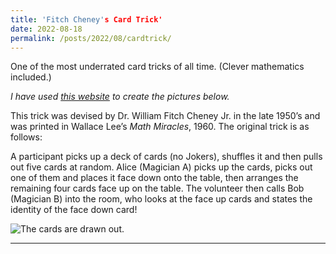 ```yaml
---
title: 'Fitch Cheney's Card Trick'
date: 2022-08-18
permalink: /posts/2022/08/cardtrick/
---
```


One of the most underrated card tricks of all time. (Clever mathematics included.) 
<!--more-->

_I have used [this website](https://deck.of.cards/old/) to create the pictures below._

This trick was devised by Dr. William Fitch Cheney Jr. in the late 1950’s and was printed in Wallace Lee’s _Math Miracles_, 1960. The original trick is as follows:

A participant picks up a deck of cards (no Jokers), shuffles it and then pulls out five cards at random. Alice (Magician A) picks up the cards, picks out one of them and places it face down onto the table, then arranges the remaining four cards face up on the table. The volunteer then calls Bob (Magician B) into the room, who looks at the face up cards and states the identity of the face down card!

![The cards are drawn out.]([http://url/to/img.png](https://github.com/ArnavMetrani/arnavmetrani.github.io/blob/master/_data/Posts_Data/Card_Trick/card1.webp)https://github.com/ArnavMetrani/arnavmetrani.github.io/blob/master/_data/Posts_Data/Card_Trick/card1.webp)
















------
